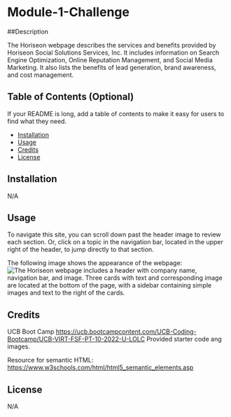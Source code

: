 # Module-1-Challenge

##Description

The Horiseon webpage describes the services and benefits provided by Horiseon Social Solutions Services, Inc. It includes information on Search Engine Optimization, Online Reputation Management, and Social Media Marketing. It also lists the benefits of lead generation, brand awareness, and cost management. 

## Table of Contents (Optional)

If your README is long, add a table of contents to make it easy for users to find what they need.

- [Installation](#installation)
- [Usage](#usage)
- [Credits](#credits)
- [License](#license)

## Installation

N/A

## Usage

To navigate this site, you can scroll down past the header image to review each section. Or, click on a topic in the navigation bar, located in the upper right of the header, to jump directly to that section. 

The following image shows the appearance of the webpage:
![The Horiseon webpage includes a header with company name, navigation bar, and image. Three cards with text and corresponding image are located at the bottom of the page, with a sidebar containing simple images and text to the right of the cards.](./assets/images/module-1-challenge-screenshot.png)

## Credits

UCB Boot Camp 
https://ucb.bootcampcontent.com/UCB-Coding-Bootcamp/UCB-VIRT-FSF-PT-10-2022-U-LOLC
Provided starter code ang images.

Resource for semantic HTML: https://www.w3schools.com/html/html5_semantic_elements.asp

## License

N/A


